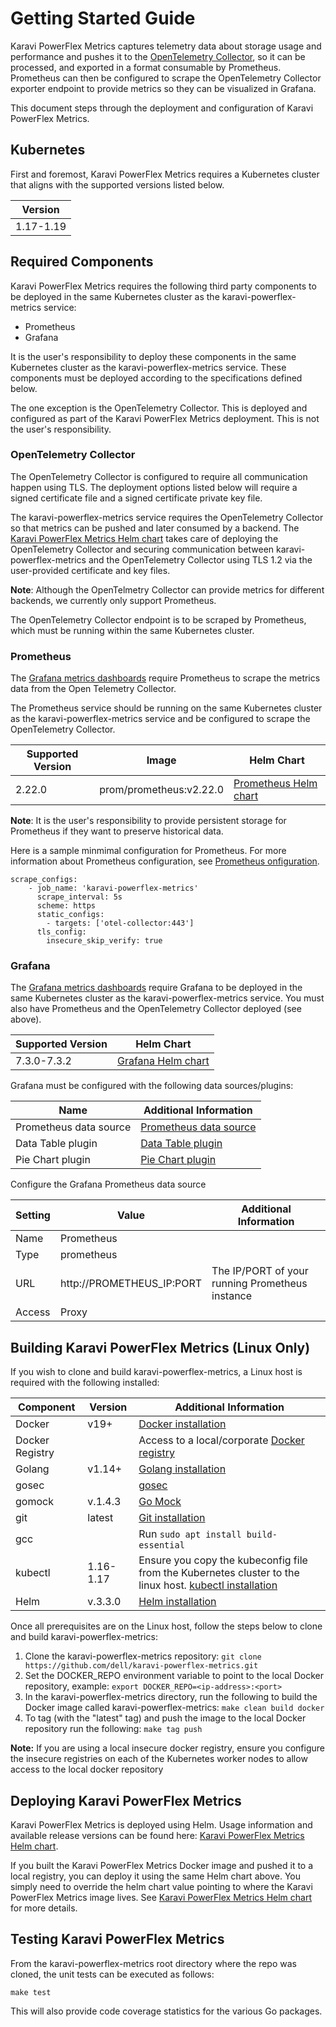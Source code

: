 <!--
Copyright (c) 2020 Dell Inc., or its subsidiaries. All Rights Reserved.

Licensed under the Apache License, Version 2.0 (the "License");
you may not use this file except in compliance with the License.
You may obtain a copy of the License at

    http://www.apache.org/licenses/LICENSE-2.0
-->

# Getting Started Guide

Karavi PowerFlex Metrics captures telemetry data about storage usage and performance and pushes it to the [OpenTelemetry Collector](https://github.com/open-telemetry/opentelemetry-collector), so it can be processed, and exported in a format consumable by Prometheus.  Prometheus can then be configured to scrape the OpenTelemetry Collector exporter endpoint to provide metrics so they can be visualized in Grafana.  

This document steps through the deployment and configuration of Karavi PowerFlex Metrics.

## Kubernetes

First and foremost, Karavi PowerFlex Metrics requires a Kubernetes cluster that aligns with the supported versions listed below.

| Version   |
| --------- |
| 1.17-1.19 |

## Required Components

Karavi PowerFlex Metrics requires the following third party components to be deployed in the same Kubernetes cluster as the karavi-powerflex-metrics service:

* Prometheus
* Grafana

It is the user's responsibility to deploy these components in the same Kubernetes cluster as the karavi-powerflex-metrics service.  These components must be deployed according to the specifications defined below.

The one exception is the OpenTelemetry Collector.  This is deployed and configured as part of the Karavi PowerFlex Metrics deployment.  This is not the user's responsibility.

### OpenTelemetry Collector

The OpenTelemetry Collector is configured to require all communication happen using TLS.  The deployment options listed below will require a signed certificate file and a signed certificate private key file.

The karavi-powerflex-metrics service requires the OpenTelemetry Collector so that metrics can be pushed and later consumed by a backend. The [Karavi PowerFlex Metrics Helm chart](https://github.com/dell/helm-charts/tree/main/charts/karavi-powerflex-metrics) takes care of deploying the OpenTelemetry Collector and securing communication between karavi-powerflex-metrics and the OpenTelemetry Collector using TLS 1.2 via the user-provided certificate and key files.

**Note**: Although the OpenTelmetry Collector can provide metrics for different backends, we currently only support Prometheus.

The OpenTelemetry Collector endpoint is to be scraped by Prometheus, which must be running within the same Kubernetes cluster.

### Prometheus

The [Grafana metrics dashboards](../grafana/dashboards/powerflex) require Prometheus to scrape the metrics data from the Open Telemetry Collector.

The Prometheus service should be running on the same Kubernetes cluster as the karavi-powerflex-metrics service and be configured to scrape the OpenTelemetry Collector.

| Supported Version | Image                   | Helm Chart                                                   |
| ----------------- | ----------------------- | ------------------------------------------------------------ |
| 2.22.0           | prom/prometheus:v2.22.0 | [Prometheus Helm chart](https://github.com/prometheus-community/helm-charts/tree/main/charts/prometheus) |

**Note**: It is the user's responsibility to provide persistent storage for Prometheus if they want to preserve historical data.

Here is a sample minmimal configuration for Prometheus. For more information about Prometheus configuration, see [Prometheus onfiguration](https://prometheus.io/docs/prometheus/latest/configuration/configuration/#configuration).

```
scrape_configs:
    - job_name: 'karavi-powerflex-metrics'
      scrape_interval: 5s
      scheme: https
      static_configs:
        - targets: ['otel-collector:443']
      tls_config:
        insecure_skip_verify: true
```

### Grafana

The [Grafana metrics dashboards](../grafana/dashboards/powerflex) require Grafana to be deployed in the same Kubernetes cluster as the karavi-powerflex-metrics service. You must also have Prometheus and the OpenTelemetry Collector deployed (see above).

| Supported Version | Helm Chart                                                |
| ----------------- | --------------------------------------------------------- |
| 7.3.0-7.3.2       | [Grafana Helm chart](https://github.com/grafana/helm-charts/tree/main/charts/grafana) |

Grafana must be configured with the following data sources/plugins:

| Name                   | Additional Information                                                     |
| ---------------------- | -------------------------------------------------------------------------- |
| Prometheus data source | [Prometheus data source](https://grafana.com/docs/grafana/latest/features/datasources/prometheus/)   |
| Data Table plugin      | [Data Table plugin](https://grafana.com/grafana/plugins/briangann-datatable-panel/installation) |
| Pie Chart plugin       | [Pie Chart plugin](https://grafana.com/grafana/plugins/grafana-piechart-panel)                 |

Configure the Grafana Prometheus data source

| Setting | Value                     | Additional Information                          |
| ------- | ------------------------- | ----------------------------------------------- |
| Name    | Prometheus                |                                                 |
| Type    | prometheus                |                                                 |
| URL     | http://PROMETHEUS_IP:PORT | The IP/PORT of your running Prometheus instance |
| Access  | Proxy                     |                                                 |

## Building Karavi PowerFlex Metrics (Linux Only)

If you wish to clone and build karavi-powerflex-metrics, a Linux host is required with the following installed:

| Component       | Version   | Additional Information                                                                                                                     |
| --------------- | --------- | ------------------------------------------------------------------------------------------------------------------------------------------ |
| Docker          | v19+      | [Docker installation](https://docs.docker.com/engine/install/)                                                                                                    |
| Docker Registry |           | Access to a local/corporate [Docker registry](https://docs.docker.com/registry/)                                                           |
| Golang          | v1.14+    | [Golang installation](https://github.com/travis-ci/gimme)                                                                                                         |
| gosec           |           | [gosec](https://github.com/securego/gosec)                                                                                                          |
| gomock          | v.1.4.3   | [Go Mock](https://github.com/golang/mock)                                                                                                             |
| git             | latest    | [Git installation](https://git-scm.com/book/en/v2/Getting-Started-Installing-Git)                                                                              |
| gcc             |           | Run ```sudo apt install build-essential```                                                                                                 |
| kubectl         | 1.16-1.17 | Ensure you copy the kubeconfig file from the Kubernetes cluster to the linux host. [kubectl installation](https://kubernetes.io/docs/tasks/tools/install-kubectl/) |
| Helm            | v.3.3.0   | [Helm installation](https://helm.sh/docs/intro/install/)                                                                                                        |

Once all prerequisites are on the Linux host, follow the steps below to clone and build karavi-powerflex-metrics:

1. Clone the karavi-powerflex-metrics repository: `git clone https://github.com/dell/karavi-powerflex-metrics.git`
1. Set the DOCKER_REPO environment variable to point to the local Docker repository, example: `export DOCKER_REPO=<ip-address>:<port>`
1. In the karavi-powerflex-metrics directory, run the following to build the Docker image called karavi-powerflex-metrics: `make clean build docker`
1. To tag (with the "latest" tag) and push the image to the local Docker repository run the following: `make tag push`

__Note:__ If you are using a local insecure docker registry, ensure you configure the insecure registries on each of the Kubernetes worker nodes to allow access to the local docker repository

## Deploying Karavi PowerFlex Metrics

Karavi PowerFlex Metrics is deployed using Helm.  Usage information and available release versions can be found here: [Karavi PowerFlex Metrics Helm chart](https://github.com/dell/helm-charts/tree/main/charts/karavi-powerflex-metrics).

If you built the Karavi PowerFlex Metrics Docker image and pushed it to a local registry, you can deploy it using the same Helm chart above.  You simply need to override the helm chart value pointing to where the Karavi PowerFlex Metrics image lives.  See [Karavi PowerFlex Metrics Helm chart](https://github.com/dell/helm-charts/tree/main/charts/karavi-powerflex-metrics) for more details.

## Testing Karavi PowerFlex Metrics

From the karavi-powerflex-metrics root directory where the repo was cloned, the unit tests can be executed as follows:

```console
make test
```

This will also provide code coverage statistics for the various Go packages.
